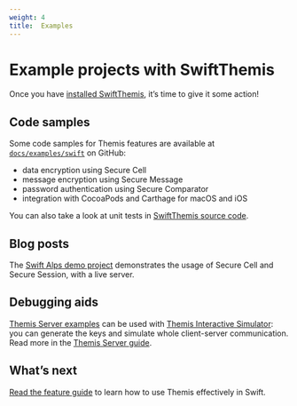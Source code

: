 ```yaml
---
weight: 4
title:  Examples
---
```


# Example projects with SwiftThemis

Once you have [installed SwiftThemis](../installation), it’s time to give it some action!

## Code samples

Some code samples for Themis features are available
at [`docs/examples/swift`](https://github.com/cossacklabs/themis/tree/master/docs/examples/swift)
on GitHub:

  - data encryption using Secure Cell
  - message encryption using Secure Message
  - password authentication using Secure Comparator
  - integration with CocoaPods and Carthage for macOS and iOS

You can also take a look at unit tests
in [SwiftThemis source code](https://github.com/cossacklabs/themis/tree/master/tests/objcthemis).

## Blog posts

The [Swift Alps demo project](https://github.com/cossacklabs/theswiftalpsdemo)
demonstrates the usage of Secure Cell and Secure Session,
with a live server.

## Debugging aids

[Themis Server examples](https://github.com/cossacklabs/themis/tree/master/docs/examples/Themis-server/swift)
can be used with [Themis Interactive Simulator](https://docs.cossacklabs.com/simulator/interactive/):
you can generate the keys and simulate whole client-server communication.
Read more in the [Themis Server guide](/docs/themis/debugging/themis-server).

## What’s next

[Read the feature guide](../features)
to learn how to use Themis effectively in Swift.

